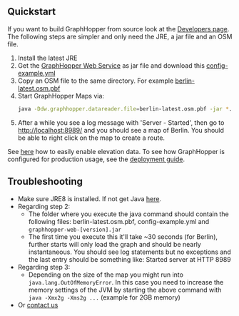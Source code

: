 ## Quickstart

If you want to build GraphHopper from source look at the [Developers page](../core/quickstart-from-source.md). 
The following steps are simpler and only need the JRE, a jar file and an OSM file.

 1. Install the latest JRE 
 2. Get the [GraphHopper Web Service](https://github.com/graphhopper/graphhopper/blob/master/README.md#get-started)
as jar file and download this [config-example.yml](https://raw.githubusercontent.com/graphhopper/graphhopper/stable/config-example.yml)
 3. Copy an OSM file to the same directory. For example [berlin-latest.osm.pbf](http://download.geofabrik.de/europe/germany/berlin.html)
 4. Start GraphHopper Maps via: 
    ```bash
    java -Ddw.graphhopper.datareader.file=berlin-latest.osm.pbf -jar *.jar server config-example.yml
    ```
 5. After a while you see a log message with 'Server - Started', then go to [http://localhost:8989/](http://localhost:8989/) and you should see a map of Berlin. You should be able to right click on the map to create a route.

See [here](./../core/elevation.md) how to easily enable elevation data. To see how GraphHopper is configured for production usage, see the [deployment guide](./../core/deploy.md).

## Troubleshooting

 * Make sure JRE8 is installed. If not get Java [here](http://java.com).
 * Regarding step 2:
    * The folder where you execute the java command should contain the following files: berlin-latest.osm.pbf, config-example.yml and `graphhopper-web-[version].jar`
    * The first time you execute this it'll take ~30 seconds (for Berlin), further starts will only load the graph and should be nearly instantaneous. You should see log statements but no exceptions and the last entry should be something like: Started server at HTTP 8989
 * Regarding step 3:
    * Depending on the size of the map you might run into `java.lang.OutOfMemoryError`. In this case you need to increase the memory settings of the JVM by starting the above command with `java -Xmx2g -Xms2g ...` (example for 2GB memory)
 * Or [contact us](../index.md#contact)
